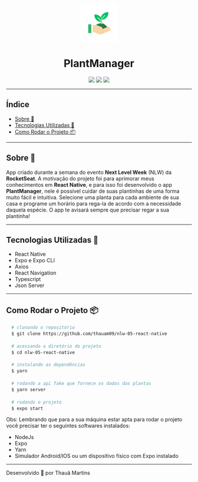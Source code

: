 <div align="center">
  <img src="assets/icon.png" height="100">
  <h1 align="center">
    PlantManager
  </h1>
</div>
<div align="center">
  <img src="https://media.giphy.com/media/RI6jOdyQUqKCapKgua/source.gif">
  <img src="https://media.giphy.com/media/kNRuP8YTVS3OyVz09B/giphy.gif">
  <img src="https://media.giphy.com/media/PxIaO9ATFaer5TVtol/giphy.gif">
</div>

---

## Índice

- [Sobre 📖](#-sobre-)
- [Tecnologias Utilizadas 🚀](#-Tecnologias-Utilizadas-)
- [Como Rodar o Projeto 📦](#-Como-Rodar-o-Projeto-)

---

## Sobre 📖

App criado durante a semana do evento **Next Level Week** (NLW) da **RocketSeat**. A motivação do projeto foi para aprimorar meus conhecimentos em **React Native**, e para isso foi desenvolvido o app **PlantManager**, nele é possível cuidar de suas plantinhas de uma forma muito fácil e intuitiva. Selecione uma planta para cada ambiente de sua casa e programe um horário para rega-la de acordo com a necessidade daquela espécie. O app te avisará sempre que precisar regar a sua plantinha!

---

## Tecnologias Utilizadas 🚀

- React Native
- Expo e Expo CLI
- Axios
- React Navigation
- Typescript
- Json Server

---

## Como Rodar o Projeto 📦

```bash
  # clonando o repositório
  $ git clone https://github.com/thauam09/nlw-05-react-native

  # acessando o diretório do projeto
  $ cd nlw-05-react-native

  # instalando as dependências
  $ yarn

  # rodando a api fake que fornece os dados das plantas
  $ yarn server

  # rodando o projeto
  $ expo start
```

Obs: Lembrando que para a sua máquina estar apta para rodar o projeto você precisar ter o seguintes softwares instalados:

- NodeJs
- Expo
- Yarn
- Simulador Android/IOS ou um dispositivo físico com Expo instalado

---

Desenvolvido 🚀 por Thauã Martins
